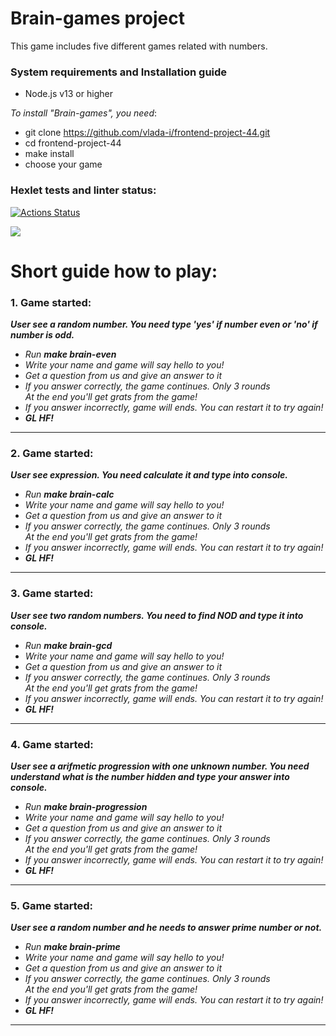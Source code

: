 # Brain-games project

This game includes five different games related with numbers.

### System requirements and Installation guide

- Node.js v13 or higher

*To install "Brain-games", you need*:

- git clone https://github.com/vlada-i/frontend-project-44.git
- cd frontend-project-44
- make install
- choose your game

### Hexlet tests and linter status:
[![Actions Status](https://github.com/vlada-i/frontend-project-44/workflows/hexlet-check/badge.svg)](https://github.com/vlada-i/frontend-project-44/actions)

<a href="https://codeclimate.com/github/vlada-i/frontend-project-44/maintainability"><img src="https://api.codeclimate.com/v1/badges/c33ac8cf10eba7f1fa53/maintainability" /></a>

# Short guide how to play:

### 1. Game started:

***User see a random number. You need type 'yes' if number even or 'no' if number is odd.***

- *Run ***make brain-even****
- *Write your name and game will say hello to you!*
- *Get a question from us and give an answer to it*
- *If you answer correctly, the game continues. Only 3 rounds</br>At the end you'll get grats from the game!*
- *If you answer incorrectly, game will ends. You can restart it to try again!*
- ***GL HF!***

___

### 2. Game started:

***User see expression. You need calculate it and type into console.***

- *Run ***make brain-calc****
- *Write your name and game will say hello to you!*
- *Get a question from us and give an answer to it*
- *If you answer correctly, the game continues. Only 3 rounds</br>At the end you'll get grats from the game!*
- *If you answer incorrectly, game will ends. You can restart it to try again!*
- ***GL HF!***

___

### 3. Game started:

***User see two random numbers. You need to find NOD and type it into console.***

- *Run ***make brain-gcd****
- *Write your name and game will say hello to you!*
- *Get a question from us and give an answer to it*
- *If you answer correctly, the game continues. Only 3 rounds</br>At the end you'll get grats from the game!*
- *If you answer incorrectly, game will ends. You can restart it to try again!*
- ***GL HF!***

___

### 4. Game started:

***User see a arifmetic progression with one unknown number. You need understand what is the number hidden and type your answer into console.***

- *Run ***make brain-progression****
- *Write your name and game will say hello to you!*
- *Get a question from us and give an answer to it*
- *If you answer correctly, the game continues. Only 3 rounds</br>At the end you'll get grats from the game!*
- *If you answer incorrectly, game will ends. You can restart it to try again!*
- ***GL HF!***

___

### 5. Game started:

***User see a random number and he needs to answer prime number or not.***

- *Run ***make brain-prime****
- *Write your name and game will say hello to you!*
- *Get a question from us and give an answer to it*
- *If you answer correctly, the game continues. Only 3 rounds</br>At the end you'll get grats from the game!*
- *If you answer incorrectly, game will ends. You can restart it to try again!*
- ***GL HF!***

___
